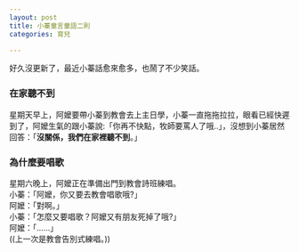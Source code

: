 ```yaml
---
layout: post
title: 小蓁童言童語二則
categories: 育兒

---
```



好久沒更新了，最近小蓁話愈來愈多，也鬧了不少笑話。


### 在家聽不到

星期天早上，阿嬤要帶小蓁到教會去上主日學，小蓁一直拖拖拉拉，<wbr>眼看已經快遲到了，阿嬤生氣的跟小蓁說:「你再不快點，<wbr>牧師要罵人了哦..」，沒想到小蓁居然回答：「**沒關係，<wbr>我們在家裡聽不到**。」



### 為什麼要唱歌

星期六晚上，阿嬤正在準備出門到教會詩班練唱。<br/>
小蓁：「阿嬤，你又要去教會唱歌哦?」<br/>
阿嬤：「對啊。」<br/>
小蓁：「怎麼又要唱歌？阿嬤又有朋友死掉了哦?」<br/>
阿嬤：「......」<br/>
((上一次是教會告別式練唱。))
